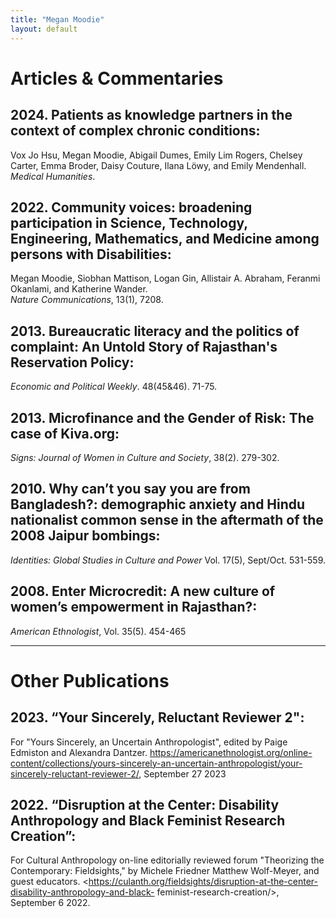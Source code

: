 ```yaml
---
title: "Megan Moodie"
layout: default
---
```


# Articles & Commentaries

## 2024. Patients as knowledge partners in the context of complex chronic conditions:

Vox Jo Hsu, Megan Moodie, Abigail Dumes, Emily Lim Rogers, Chelsey Carter, Emma Broder, Daisy Couture, Ilana Löwy, and Emily Mendenhall.  
*Medical Humanities*.

## 2022. Community voices: broadening participation in Science, Technology, Engineering, Mathematics, and Medicine among persons with Disabilities:

Megan Moodie, Siobhan Mattison, Logan Gin, Allistair A. Abraham, Feranmi Okanlami, and Katherine Wander.  
*Nature Communications*, 13(1), 7208.

## 2013. Bureaucratic literacy and the politics of complaint: An Untold Story of Rajasthan's Reservation Policy:

*Economic and Political Weekly*. 48(45&amp;46). 71-75.

## 2013. Microfinance and the Gender of Risk: The case of Kiva.org:

*Signs: Journal of Women in Culture and Society*, 38(2). 279-302.

## 2010. Why can’t you say you are from Bangladesh?: demographic anxiety and Hindu nationalist common sense in the aftermath of the 2008 Jaipur bombings:

*Identities: Global Studies in Culture and Power* Vol. 17(5), Sept/Oct. 531-559.

## 2008. Enter Microcredit: A new culture of women’s empowerment in Rajasthan?:

*American Ethnologist*, Vol. 35(5). 454-465

-----

# Other Publications

## 2023. “Your Sincerely, Reluctant Reviewer 2":

For &quot;Yours Sincerely, an Uncertain Anthropologist&quot;, edited by Paige Edmiston and Alexandra Dantzer. <https://americanethnologist.org/online-content/collections/yours-sincerely-an-uncertain-anthropologist/your-sincerely-reluctant-reviewer-2/>, September 27 2023

## 2022. “Disruption at the Center: Disability Anthropology and Black Feminist Research Creation”:

For Cultural Anthropology on-line editorially reviewed forum &quot;Theorizing the Contemporary: Fieldsights,&quot; by Michele Friedner Matthew Wolf-Meyer, and guest educators. <https://culanth.org/fieldsights/disruption-at-the-center-disability-anthropology-and-black-
feminist-research-creation/>, September 6 2022.
